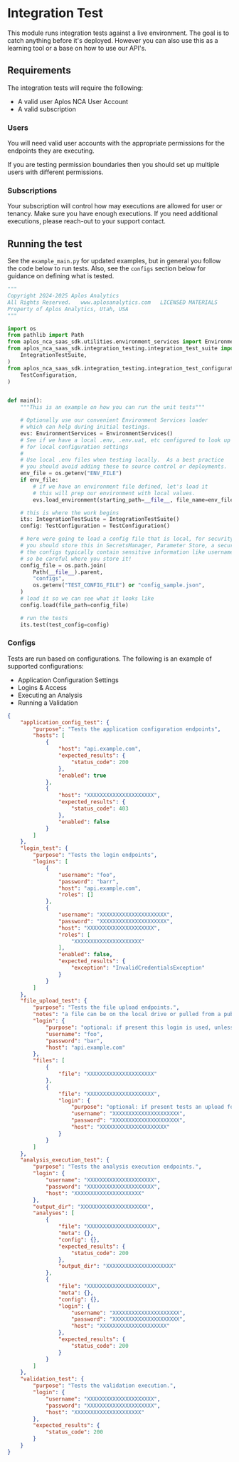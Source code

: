 # Integration Test

This module runs integration tests against a live environment.  The goal is to catch anything before it's deployed.
However you can also use this as a learning tool or a base on how to use our API's.

## Requirements
The integration tests will require the following:
- A valid user Aplos NCA User Account
- A valid subscription


### Users
You will need valid user accounts with the appropriate permissions for the endpoints they are executing.

If you are testing permission boundaries then you should set up multiple users with different permissions.


### Subscriptions
Your subscription will control how may executions are allowed for user or tenancy.  Make sure you have enough executions.  If you need
additional executions, please reach-out to your support contact.

## Running the test
See the `example_main.py` for updated examples, but in general you follow the code below to run tests.  Also, see the `configs` section below
for guidance on defining what is tested.

```python
"""
Copyright 2024-2025 Aplos Analytics
All Rights Reserved.   www.aplosanalytics.com   LICENSED MATERIALS
Property of Aplos Analytics, Utah, USA
"""

import os
from pathlib import Path
from aplos_nca_saas_sdk.utilities.environment_services import EnvironmentServices
from aplos_nca_saas_sdk.integration_testing.integration_test_suite import (
    IntegrationTestSuite,
)
from aplos_nca_saas_sdk.integration_testing.integration_test_configurations import (
    TestConfiguration,
)


def main():
    """This is an example on how you can run the unit tests"""

    # Optionally use our convenient Environment Services loader
    # which can help during initial testings.
    evs: EnvironmentServices = EnvironmentServices()
    # See if we have a local .env, .env.uat, etc configured to look up
    # for local configuration settings
    # 
    # Use local .env files when testing locally.  As a best practice
    # you should avoid adding these to source control or deployments.
    env_file = os.getenv("ENV_FILE")
    if env_file:
        # if we have an environment file defined, let's load it
        # this will prep our environment with local values.
        evs.load_environment(starting_path=__file__, file_name=env_file)

    # this is where the work begins
    its: IntegrationTestSuite = IntegrationTestSuite()
    config: TestConfiguration = TestConfiguration()

    # here were going to load a config file that is local, for security purpose
    # you should store this in SecretsManager, Parameter Store, a secure S3 bucket etc.
    # the configs typically contain sensitive information like usernames & passwords
    # so be careful where you store it!
    config_file = os.path.join(
        Path(__file__).parent,
        "configs",
        os.getenv("TEST_CONFIG_FILE") or "config_sample.json",
    )
    # load it so we can see what it looks like
    config.load(file_path=config_file)

    # run the tests
    its.test(test_config=config)


```

### Configs
Tests are run based on configurations.  The following is an example of supported configurations:

- Application Configuration Settings
- Logins & Access
- Executing an Analysis
- Running a Validation

```json
{
    "application_config_test": {
        "purpose": "Tests the application configuration endpoints",
        "hosts": [
            {
                "host": "api.example.com",
                "expected_results": {
                    "status_code": 200
                },
                "enabled": true
            },
            {
                "host": "XXXXXXXXXXXXXXXXXXXXX",
                "expected_results": {
                    "status_code": 403
                },
                "enabled": false
            }
        ]
    },
    "login_test": {
        "purpose": "Tests the login endpoints",
        "logins": [
            {
                "username": "foo",
                "password": "barr",
                "host": "api.example.com",
                "roles": []
            },
            {
                "username": "XXXXXXXXXXXXXXXXXXXXX",
                "password": "XXXXXXXXXXXXXXXXXXXXX",
                "host": "XXXXXXXXXXXXXXXXXXXXX",
                "roles": [
                    "XXXXXXXXXXXXXXXXXXXXX"
                ],
                "enabled": false,
                "expected_results": {
                    "exception": "InvalidCredentialsException"
                }
            }
        ]
    },
    "file_upload_test": {
        "purpose": "Tests the file upload endpoints.",
        "notes": "a file can be on the local drive or pulled from a public https source.",
        "login": {
            "purpose": "optional: if present this login is used, unless a specific login is defined for the test",
            "username": "foo",
            "password": "bar",
            "host": "api.example.com"
        },
        "files": [
            {
                "file": "XXXXXXXXXXXXXXXXXXXXX"
            },
            {
                "file": "XXXXXXXXXXXXXXXXXXXXX",
                "login": {
                    "purpose": "optional: if present tests an upload for a specific user",
                    "username": "XXXXXXXXXXXXXXXXXXXXX",
                    "password": "XXXXXXXXXXXXXXXXXXXXX",
                    "host": "XXXXXXXXXXXXXXXXXXXXX"
                }
            }
        ]
    },
    "analysis_execution_test": {
        "purpose": "Tests the analysis execution endpoints.",
        "login": {
            "username": "XXXXXXXXXXXXXXXXXXXXX",
            "password": "XXXXXXXXXXXXXXXXXXXXX",
            "host": "XXXXXXXXXXXXXXXXXXXXX"
        },
        "output_dir": "XXXXXXXXXXXXXXXXXXXXX",
        "analyses": [
            {
                "file": "XXXXXXXXXXXXXXXXXXXXX",
                "meta": {},
                "config": {},
                "expected_results": {
                    "status_code": 200
                },
                "output_dir": "XXXXXXXXXXXXXXXXXXXXX"
            },
            {
                "file": "XXXXXXXXXXXXXXXXXXXXX",
                "meta": {},
                "config": {},
                "login": {
                    "username": "XXXXXXXXXXXXXXXXXXXXX",
                    "password": "XXXXXXXXXXXXXXXXXXXXX",
                    "host": "XXXXXXXXXXXXXXXXXXXXX"
                },
                "expected_results": {
                    "status_code": 200
                }
            }
        ]
    },
    "validation_test": {
        "purpose": "Tests the validation execution.",
        "login": {
            "username": "XXXXXXXXXXXXXXXXXXXXX",
            "password": "XXXXXXXXXXXXXXXXXXXXX",
            "host": "XXXXXXXXXXXXXXXXXXXXX"
        },
        "expected_results": {
            "status_code": 200
        }
    }
}

```